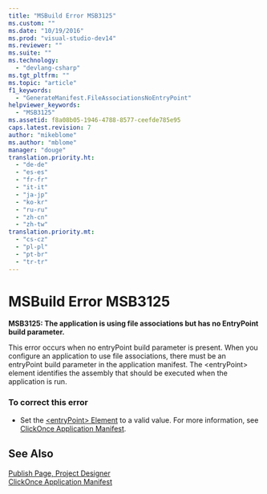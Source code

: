 ```yaml
---
title: "MSBuild Error MSB3125"
ms.custom: ""
ms.date: "10/19/2016"
ms.prod: "visual-studio-dev14"
ms.reviewer: ""
ms.suite: ""
ms.technology: 
  - "devlang-csharp"
ms.tgt_pltfrm: ""
ms.topic: "article"
f1_keywords: 
  - "GenerateManifest.FileAssociationsNoEntryPoint"
helpviewer_keywords: 
  - "MSB3125"
ms.assetid: f8a08b05-1946-4788-8577-ceefde785e95
caps.latest.revision: 7
author: "mikeblome"
ms.author: "mblome"
manager: "douge"
translation.priority.ht: 
  - "de-de"
  - "es-es"
  - "fr-fr"
  - "it-it"
  - "ja-jp"
  - "ko-kr"
  - "ru-ru"
  - "zh-cn"
  - "zh-tw"
translation.priority.mt: 
  - "cs-cz"
  - "pl-pl"
  - "pt-br"
  - "tr-tr"
---
```

# MSBuild Error MSB3125
**MSB3125: The application is using file associations but has no EntryPoint build parameter.**  
  
 This error occurs when no entryPoint build parameter is present. When you configure an application to use file associations, there must be an entryPoint build parameter in the application manifest. The \<entryPoint> element identifies the assembly that should be executed when the application is run.  
  
### To correct this error  
  
-   Set the [\<entryPoint> Element](../deployment/entrypoint-element-clickonce-application.md) to a valid value. For more information, see [ClickOnce Application Manifest](../deployment/clickonce-application-manifest.md).  
  
## See Also  
 [Publish Page, Project Designer](../ide/reference/publish-page-project-designer.md)   
 [ClickOnce Application Manifest](../deployment/clickonce-application-manifest.md)